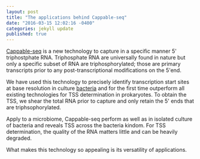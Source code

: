 ```yaml
---
layout: post
title: "The applications behind Cappable-seq"
date: "2016-03-15 12:02:16 -0400"
categories: jekyll update
published: true
---
```





[Cappable-seq][Cappable-seq] is a new technology to capture in a specific manner 5' triphostphate RNA. Triphosphate RNA are universally found in nature but only a specific subset of RNA are triphosphorylated; those are primary transcripts prior to any post-transcriptional modifications on the 5'end. 

We have used this technology to precisely identify transcription start sites at base resolution in culture [bacteria][Cappable-seq] and for the first time outperform all existing technologies for TSS determination in prokaryotes. To obtain the TSS, we shear the total RNA prior to capture and only retain the 5' ends that are triphsophorylated. 

Apply to a microbiome, Cappable-seq perform as well as in isolated culture of bacteria and reveals TSS across the bacteria kindom. For TSS determination, the quality of the RNA matters little and can be heavily degraded. 

What makes this technology so appealing is its versatility of applications. 




[Cappable-seq]: http://bmcgenomics.biomedcentral.com/articles/10.1186/s12864-016-2539-z
